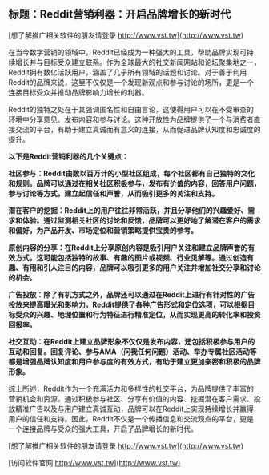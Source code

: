 ## **标题：Reddit营销利器：开启品牌增长的新时代**

[想了解推广相关软件的朋友请登录 http://www.vst.tw](http://www.vst.tw)

在当今数字营销的领域中，Reddit已经成为一种强大的工具，帮助品牌实现可持续增长并与目标受众建立联系。作为全球最大的社交新闻网站和论坛聚集地之一，Reddit拥有数亿活跃用户，涵盖了几乎所有领域的话题和讨论。对于善于利用Reddit的品牌来说，这里不仅仅是一个发现新观点和参与讨论的场所，更是一个连接目标受众并推动品牌影响力增长的利器。

Reddit的独特之处在于其强调匿名性和自由言论，这使得用户可以在不受审查的环境中分享意见、发布内容和参与讨论。这种开放性为品牌提供了一个与消费者直接交流的平台，有助于建立真诚而有意义的连接，从而促进品牌认知度和忠诚度的提升。

**以下是Reddit营销利器的几个关键点：**

**社区参与：Reddit由数以百万计的小型社区组成，每个社区都有自己独特的文化和规则。品牌可以通过在相关社区积极参与，发布有价值的内容，回答用户问题，参与讨论等方式，建立起信任和声誉，从而吸引更多的关注和支持。**

**潜在客户的挖掘：Reddit上的用户往往非常活跃，并且分享他们的兴趣爱好、需求和体验。通过监测相关社区的讨论和反馈，品牌可以更好地了解潜在客户的需求和偏好，为产品开发、市场定位和营销策略提供宝贵的参考。**

**原创内容的分享：在Reddit上分享原创内容是吸引用户关注和建立品牌声誉的有效方式。这可能包括独特的故事、有趣的图片或视频、行业见解等。通过创造有趣、有用和引人注目的内容，品牌可以吸引更多的用户关注并增加社交分享和讨论的机会。**

**广告投放：除了有机方式之外，品牌还可以通过在Reddit上进行有针对性的广告投放来提高曝光和影响力。Reddit提供了各种广告形式和定位选项，可以根据目标受众的兴趣、地理位置和行为特征进行精准定位，从而实现更高的转化率和投资回报率。**

**社交互动：在Reddit上建立品牌形象不仅仅是发布内容，还包括积极参与用户的互动和回复。回复评论、参与AMA（问我任何问题）活动、举办专属社区活动等都是增强品牌认知度和用户参与度的有效方式，有助于建立更加亲密和积极的品牌形象。**

综上所述，Reddit作为一个充满活力和多样性的社交平台，为品牌提供了丰富的营销机会和资源。通过积极参与社区、分享有价值的内容、挖掘潜在客户需求、投放精准广告以及与用户建立真诚互动，品牌可以在Reddit上实现持续增长并赢得用户的信任和支持。因此，Reddit不仅是一个传播信息和交流观点的平台，更是一个连接品牌与受众的强大工具，开启了品牌增长的新时代。

[想了解推广相关软件的朋友请登录 http://www.vst.tw](http://www.vst.tw)


[访问软件官网 http://www.vst.tw](http://www.vst.tw)

